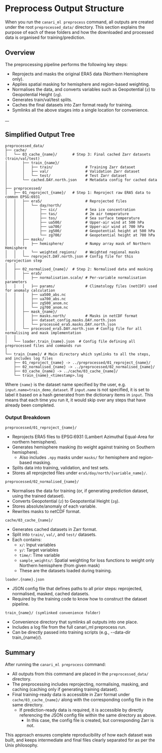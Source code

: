 # Preprocess Output Structure

When you run the `canari_ml preprocess` command, all outputs are created under the root `preprocessed_data/` directory.
This section explains the purpose of each of these folders and how the downloaded and processed data is organised for training/prediction.

## Overview

The preprocessing pipeline performs the following key steps:

- Reprojects and masks the original ERA5 data (Northern Hemisphere only).
- Applies spatial masking for hemisphere and region-based weighting.
- Normalises the data, and converts variables such as Geopotential (`z`) to Geopotential Height (`zg`).
- Generates train/val/test splits.
- Caches the final datasets into Zarr format ready for training.
- Symlinks all the above stages into a single location for convenience.

__

## Simplified Output Tree

``` console
preprocessed_data/
├── cache/
│   └── 03_cache_{name}/       # Step 3: Final cached Zarr datasets (train/val/test)
│       ├── train_{name}/
│       │   ├── train/               # Training Zarr dataset
│       │   ├── val/                 # Validation Zarr dataset
│       │   └── test/                # Test Zarr dataset
│       └── cached.DAY.north.json    # Metadata config for cached data
│
├── preprocessed/
│   ├── 01_reproject_{name}/   # Step 1: Reproject raw ERA5 data to common EPSG:6931
│   │   ├── era5/                    # Reprojected files
│   │   │   └── day/north/
│   │   │       ├── sic/             # Sea ice concentration
│   │   │       ├── tas/             # 2m air temperature
│   │   │       ├── tos/             # Sea surface temperature
│   │   │       ├── ua500/           # Upper-air wind at 500 hPa
│   │   │       ├── ua700/           # Upper-air wind at 700 hPa
│   │   │       ├── zg500/           # Geopotential height at 500 hPa
│   │   │       └── zg700/           # Geopotential height at 700 hPa
│   │   ├── masks/
│   │   │   ├── hemisphere/          # Numpy array mask of Northern Hemisphere
│   │   │   └── weighted_regions/    # Weighted regional masks
│   │   └── reproject.DAY.north.json # Config file for this reprojection step
│   │
│   ├── 02_normalised_{name}/  # Step 2: Normalised data and masking
│   │   ├── era5/
│   │   │   ├── normalisation.scale/ # Per-variable normalisation parameters
│   │   │   ├── params/              # Climatology files (netCDF) used for anomaly calculation
│   │   │   ├── ua500_abs.nc
│   │   │   ├── ua700_abs.nc
│   │   │   ├── zg500_anom.nc
│   │   │   └── zg700_anom.nc
│   │   ├── mask_{name}/
│   │   │   ├── masks.north/         # Masks in netCDF format
│   │   │   ├── dataset_config.masks.DAY.north.json
│   │   │   └── processed_era5.masks.DAY.north.json
│   │   └── processed_era5.DAY.north.json # Config file for all normalising and mask implementation
│   │
│   └── loader.train_{name}.json  # Config file defining all preprocessed files and commands run
│
└── train_{name}/ # Main directory which symlinks to all the steps, and includes log files
    ├── 01_reproject_{name} -> ../preprocessed/01_reproject_{name}/
    ├── 02_normalised_{name} -> ../preprocessed/02_normalised_{name}/
    ├── 03_cache_{name} -> ../cache/03_cache_{name}/
    └── train_{name}_<timestamp>.log
```

Where `{name}` is the dataset name specified by the user, e.g. `input.name=train_demo_dataset`.
If `input.name` is not specified, it is set to label it based on a hash generated from the
dictionary items in `input`. This means that each time you run it, it would skip over
any steps that have already been completed.

### Output Breakdown

`preprocessed/01_reproject_{name}/`

- Reprojects ERA5 files to EPSG:6931 (Lambert Azimuthal Equal-Area for northern hemisphere).
- Generates hemisphere masking (to weight against training on Southern hemisphere).
    - Also includes `.npy` masks under `masks/` for hemisphere and region-based masking.
- Splits data into training, validation, and test sets.
- Stores all reprojected files under `era5/day/north/{variable_name}/`.

`preprocessed/02_normalised_{name}/`

- Normalises the data for training (or, if generating prediction dataset, using the trained dataset).
- Converts Geopotential (`z`) to Geopotential Height (`zg`).
- Stores absolute/anomaly of each variable.
- Rewrites masks to netCDF format.

`cache/03_cache_{name}/`

- Generates cached datasets in Zarr format.
- Split into `train/`, `val/`, and `test/` datasets.
- Each contains:
    - `x/`: Input variables
    - `y/`: Target variables
    - `time/`: Time variable
    - `sample_weights/`: Spatial weighting for loss functions to weight only Northern hemisphere (from given mask)
    - These are the datasets loaded during training.

`loader.{name}.json`

- JSON config file that defines paths to all prior steps: reprojected, normalised, masked, cached datasets.
- Required by the training code to know how to construct the dataset pipeline.

`train_{name}/ (symlinked convenience folder)`

- Convenience directory that symlinks all outputs into one place.
- Includes a log file from the full canari_ml preprocess run.
- Can be directly passed into training scripts (e.g., --data-dir train_{name}/).

## Summary

After running the `canari_ml preprocess` command:

- All outputs from this command are placed in the `preprocessed_data/` directory.
- The preprocessing includes reprojecting, normalising, masking, and caching (caching only if generating training dataset).
- Final training-ready data is accessible in Zarr format under `cache/03_cache_{name}/` along with the corresponding config file in the same directory.
    - If prediction-ready data is required, it is accessible by directly referencing the JSON config file within the same directory as above.
        - In this case, the config file is created, but corresponding Zarr is not.

This approach ensures complete reproducibility of how each dataset was built, and keeps intermediate and final files clearly separated for as per the Unix philosophy.
